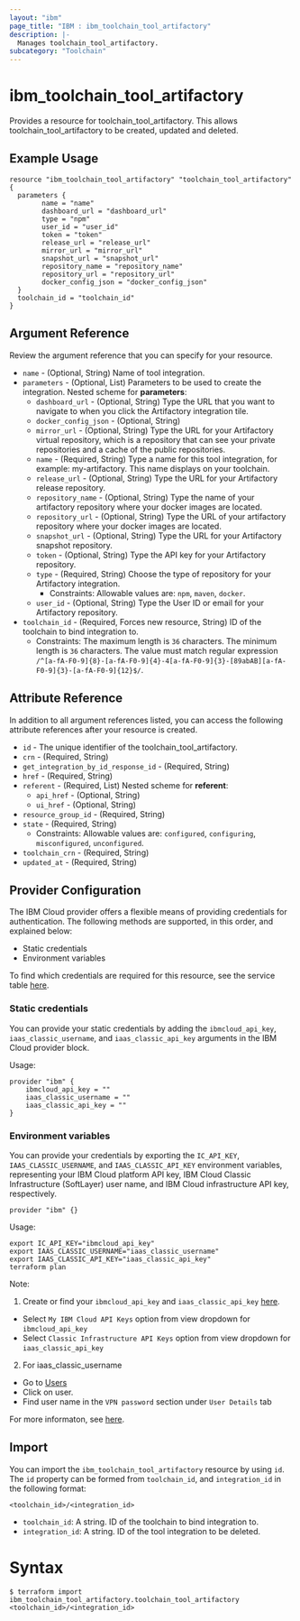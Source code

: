 ```yaml
---
layout: "ibm"
page_title: "IBM : ibm_toolchain_tool_artifactory"
description: |-
  Manages toolchain_tool_artifactory.
subcategory: "Toolchain"
---
```


# ibm_toolchain_tool_artifactory

Provides a resource for toolchain_tool_artifactory. This allows toolchain_tool_artifactory to be created, updated and deleted.

## Example Usage

```hcl
resource "ibm_toolchain_tool_artifactory" "toolchain_tool_artifactory" {
  parameters {
		name = "name"
		dashboard_url = "dashboard_url"
		type = "npm"
		user_id = "user_id"
		token = "token"
		release_url = "release_url"
		mirror_url = "mirror_url"
		snapshot_url = "snapshot_url"
		repository_name = "repository_name"
		repository_url = "repository_url"
		docker_config_json = "docker_config_json"
  }
  toolchain_id = "toolchain_id"
}
```

## Argument Reference

Review the argument reference that you can specify for your resource.

* `name` - (Optional, String) Name of tool integration.
* `parameters` - (Optional, List) Parameters to be used to create the integration.
Nested scheme for **parameters**:
	* `dashboard_url` - (Optional, String) Type the URL that you want to navigate to when you click the Artifactory integration tile.
	* `docker_config_json` - (Optional, String)
	* `mirror_url` - (Optional, String) Type the URL for your Artifactory virtual repository, which is a repository that can see your private repositories and a cache of the public repositories.
	* `name` - (Required, String) Type a name for this tool integration, for example: my-artifactory. This name displays on your toolchain.
	* `release_url` - (Optional, String) Type the URL for your Artifactory release repository.
	* `repository_name` - (Optional, String) Type the name of your artifactory repository where your docker images are located.
	* `repository_url` - (Optional, String) Type the URL of your artifactory repository where your docker images are located.
	* `snapshot_url` - (Optional, String) Type the URL for your Artifactory snapshot repository.
	* `token` - (Optional, String) Type the API key for your Artifactory repository.
	* `type` - (Required, String) Choose the type of repository for your Artifactory integration.
	  * Constraints: Allowable values are: `npm`, `maven`, `docker`.
	* `user_id` - (Optional, String) Type the User ID or email for your Artifactory repository.
* `toolchain_id` - (Required, Forces new resource, String) ID of the toolchain to bind integration to.
  * Constraints: The maximum length is `36` characters. The minimum length is `36` characters. The value must match regular expression `/^[a-fA-F0-9]{8}-[a-fA-F0-9]{4}-4[a-fA-F0-9]{3}-[89abAB][a-fA-F0-9]{3}-[a-fA-F0-9]{12}$/`.

## Attribute Reference

In addition to all argument references listed, you can access the following attribute references after your resource is created.

* `id` - The unique identifier of the toolchain_tool_artifactory.
* `crn` - (Required, String) 
* `get_integration_by_id_response_id` - (Required, String) 
* `href` - (Required, String) 
* `referent` - (Required, List) 
Nested scheme for **referent**:
	* `api_href` - (Optional, String)
	* `ui_href` - (Optional, String)
* `resource_group_id` - (Required, String) 
* `state` - (Required, String) 
  * Constraints: Allowable values are: `configured`, `configuring`, `misconfigured`, `unconfigured`.
* `toolchain_crn` - (Required, String) 
* `updated_at` - (Required, String) 

## Provider Configuration

The IBM Cloud provider offers a flexible means of providing credentials for authentication. The following methods are supported, in this order, and explained below:

- Static credentials
- Environment variables

To find which credentials are required for this resource, see the service table [here](https://cloud.ibm.com/docs/ibm-cloud-provider-for-terraform?topic=ibm-cloud-provider-for-terraform-provider-reference#required-parameters).

### Static credentials

You can provide your static credentials by adding the `ibmcloud_api_key`, `iaas_classic_username`, and `iaas_classic_api_key` arguments in the IBM Cloud provider block.

Usage:
```
provider "ibm" {
    ibmcloud_api_key = ""
    iaas_classic_username = ""
    iaas_classic_api_key = ""
}
```

### Environment variables

You can provide your credentials by exporting the `IC_API_KEY`, `IAAS_CLASSIC_USERNAME`, and `IAAS_CLASSIC_API_KEY` environment variables, representing your IBM Cloud platform API key, IBM Cloud Classic Infrastructure (SoftLayer) user name, and IBM Cloud infrastructure API key, respectively.

```
provider "ibm" {}
```

Usage:
```
export IC_API_KEY="ibmcloud_api_key"
export IAAS_CLASSIC_USERNAME="iaas_classic_username"
export IAAS_CLASSIC_API_KEY="iaas_classic_api_key"
terraform plan
```

Note:

1. Create or find your `ibmcloud_api_key` and `iaas_classic_api_key` [here](https://cloud.ibm.com/iam/apikeys).
  - Select `My IBM Cloud API Keys` option from view dropdown for `ibmcloud_api_key`
  - Select `Classic Infrastructure API Keys` option from view dropdown for `iaas_classic_api_key`
2. For iaas_classic_username
  - Go to [Users](https://cloud.ibm.com/iam/users)
  - Click on user.
  - Find user name in the `VPN password` section under `User Details` tab

For more informaton, see [here](https://registry.terraform.io/providers/IBM-Cloud/ibm/latest/docs#authentication).

## Import

You can import the `ibm_toolchain_tool_artifactory` resource by using `id`.
The `id` property can be formed from `toolchain_id`, and `integration_id` in the following format:

```
<toolchain_id>/<integration_id>
```
* `toolchain_id`: A string. ID of the toolchain to bind integration to.
* `integration_id`: A string. ID of the tool integration to be deleted.

# Syntax
```
$ terraform import ibm_toolchain_tool_artifactory.toolchain_tool_artifactory <toolchain_id>/<integration_id>
```
